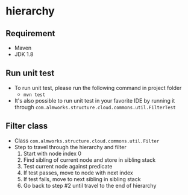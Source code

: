 # hierarchy

## Requirement
* Maven
* JDK 1.8

## Run unit test
* To run unit test, please run the following command in project folder
  * `mvn test`
* It's also possible to run unit test in your favorite IDE by running it through `com.almworks.structure.cloud.commons.util.FilterTest`

## Filter class
* Class `com.almworks.structure.cloud.commons.util.Filter`
* Step to travel through the hierarchy and filter
  1. Start with node index 0
  2. Find sibling of current node and store in sibling stack
  3. Test current node against predicate
  4. If test passes, move to node with next index
  5. If test fails, move to next sibling in sibling stack
  6. Go back to step #2 until travel to the end of hierarchy
